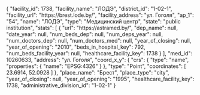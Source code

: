 {
    "facility_id": 1738,
    "facility_name": "ЛОДЭ",
    "district_id": "1-02-1",
    "facility_url": "https:\/\/brest.lode.by\/",
    "facility_address": "ул. Гоголя",
    "ap_1": "54",
    "name": "ЛОДЭ",
    "type": "Медицинский центр",
    "state": "public institution",
    "stats": [
        {
            "url": "https:\/\/astramed.by\/",
            "dep_name": null,
            "date_year": null,
            "num_beds_dep": null,
            "num_deps_year": null,
            "num_doctors_dep": null,
            "num_doctors_med": null,
            "year_of_closing": null,
            "year_of_opening": "2010",
            "beds_in_hospital_key": 792,
            "num_beds_facility_year": null,
            "healthcare_facility_key": 1738
        }
    ],
    "med_id": 10260633,
    "address": "ул. Гоголя",
    "coord_x_y": {
        "crs": {
            "type": "name",
            "properties": {
                "name": "EPSG:4326"
            }
        },
        "type": "Point",
        "coordinates": [
            23.6914,
            52.0928
        ]
    },
    "place_name": "Брест",
    "place_type": "city",
    "year_of_closing": null,
    "year_of_opening": "1995",
    "healthcare_facility_key": 1738,
    "administrative_division_id": "1-02-1"
}